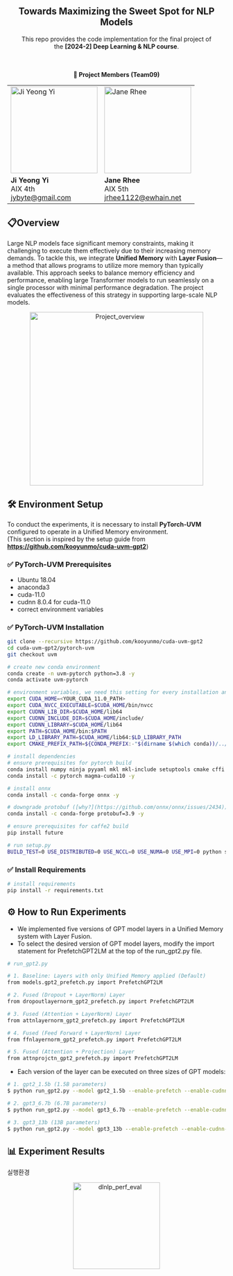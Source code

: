 <div align="center">
<h2>Towards Maximizing the Sweet Spot for NLP Models</h2>
This repo provides the code implementation for the final project of </br> the <b>[2024-2] Deep Learning & NLP course</b>.
</div>

<div align="center">
</br>
</br>
<p><b>🌟 Project Members (Team09)</b></p>

<table>
  <tr>
    <td>
      <img width="200" src="https://user-images.githubusercontent.com/68412683/206727359-a653906e-0847-4702-a7e4-4c1ac532bd46.png" alt="Ji Yeong Yi"/>
    </td>
    <td>
      <img width="200" src="https://github.com/UVM-fusion/UVM-layerfusion/blob/main/assets/user_image.png" alt="Jane Rhee"/>
    </td>
  </tr>
  <tr>
    <td>
      <strong>Ji Yeong Yi</strong><br/>
      AIX 4th<br/>
      <a href="mailto:jybyte@gmail.com">jybyte@gmail.com</a>
    </td>
    <td>
      <strong>Jane Rhee</strong><br/>
      AIX 5th<br/>
      <a href="mailto:jrhee1122@ewhain.net">jrhee1122@ewhain.net</a>
    </td>
  </tr>
</table>
</div>

## 📋Overview
Large NLP models face significant memory constraints, making it challenging to execute them effectively due to their increasing memory demands. To tackle this, we integrate **Unified Memory** with **Layer Fusion**—a method that allows programs to utilize more memory than typically available. This approach seeks to balance memory efficiency and performance, enabling large Transformer models to run seamlessly on a single processor with minimal performance degradation. The project evaluates the effectiveness of this strategy in supporting large-scale NLP models.


<div align="center">
    <img src="https://github.com/UVM-fusion/UVM-layerfusion/blob/main/assets/DLNLP_Overview.png" alt="Project_overview" height="400em"/>
</div>


## 🛠 Environment Setup
To conduct the experiments, it is necessary to install **PyTorch-UVM** configured to operate in a Unified Memory environment.<br/>
(This section is inspired by the setup guide from **https://github.com/kooyunmo/cuda-uvm-gpt2**)

### ✅ PyTorch-UVM Prerequisites
- Ubuntu 18.04
- anaconda3
- cuda-11.0
- cudnn 8.0.4 for cuda-11.0
- correct environment variables

### ✅ PyTorch-UVM Installation
``` bash
git clone --recursive https://github.com/kooyunmo/cuda-uvm-gpt2
cd cuda-uvm-gpt2/pytorch-uvm
git checkout uvm

# create new conda environment
conda create -n uvm-pytorch python=3.8 -y
conda activate uvm-pytorch

# environment variables, we need this setting for every installation and experiment
export CUDA_HOME=<YOUR_CUDA_11.0_PATH>
export CUDA_NVCC_EXECUTABLE=$CUDA_HOME/bin/nvcc
export CUDNN_LIB_DIR=$CUDA_HOME/lib64
export CUDNN_INCLUDE_DIR=$CUDA_HOME/include/
export CUDNN_LIBRARY=$CUDA_HOME/lib64
export PATH=$CUDA_HOME/bin:$PATH
export LD_LIBRARY_PATH=$CUDA_HOME/lib64:$LD_LIBRARY_PATH
export CMAKE_PREFIX_PATH=${CONDA_PREFIX:-"$(dirname $(which conda))/../"}

# install dependencies
# ensure prerequisites for pytorch build
conda install numpy ninja pyyaml mkl mkl-include setuptools cmake cffi typing -y
conda install -c pytorch magma-cuda110 -y

# install onnx
conda install -c conda-forge onnx -y

# downgrade protobuf ([why?](https://github.com/onnx/onnx/issues/2434))
conda install -c conda-forge protobuf=3.9 -y

# ensure prerequisites for caffe2 build
pip install future

# run setup.py
BUILD_TEST=0 USE_DISTRIBUTED=0 USE_NCCL=0 USE_NUMA=0 USE_MPI=0 python setup.py install
``` 

### ✅ Install Requirements 
``` bash
# install requirements
pip install -r requirements.txt
```


## ⚙️ How to Run Experiments
- We implemented five versions of GPT model layers in a Unified Memory system with Layer Fusion.
- To select the desired version of GPT model layers, modify the import statement for PrefetchGPT2LM at the top of the run_gpt2.py file.
``` bash
# run_gpt2.py

# 1. Baseline: Layers with only Unified Memory applied (Default)
from models.gpt2_prefetch.py import PrefetchGPT2LM

# 2. Fused (Dropout + LayerNorm) Layer
from dropoutlayernorm_gpt2_prefetch.py import PrefetchGPT2LM

# 3. Fused (Attention + LayerNorm) Layer
from attnlayernorm_gpt2_prefetch.py import PrefetchGPT2LM

# 4. Fused (Feed Forward + LayerNorm) Layer
from ffnlayernorm_gpt2_prefetch.py import PrefetchGPT2LM

# 5. Fused (Attention + Projection) Layer
from attnprojctn_gpt2_prefetch.py import PrefetchGPT2LM
```

- Each version of the layer can be executed on three sizes of GPT models:
``` bash
# 1. gpt2_1.5b (1.5B parameters)
$ python run_gpt2.py --model gpt2_1.5b --enable-prefetch --enable-cudnn-benchmark --num-streams 5 --warmups 5

# 2. gpt3_6.7b (6.7B parameters)
$ python run_gpt2.py --model gpt3_6.7b --enable-prefetch --enable-cudnn-benchmark --num-streams 5 --warmups 5

# 3. gpt3_13b (13B parameters)
$ python run_gpt2.py --model gpt3_13b --enable-prefetch --enable-cudnn-benchmark --num-streams 5 --warmups 5
```




## 📊 Experiment Results

실행환경


<div align="center">
    <img src="https://github.com/UVM-fusion/UVM-layerfusion/blob/main/assets/dlnlp_perf_eval.png" alt="dlnlp_perf_eval" height="200"/>
</div>



